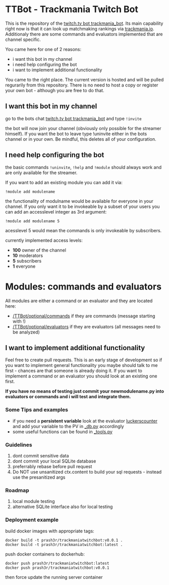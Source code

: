 # TTBot - Trackmania Twitch Bot

This is the repository of the [twitch.tv bot trackmania_bot](https://www.twitch.tv/trackmania_bot). Its main capability right now is that it can look up matchmaking rankings via [trackmania.io](https://trackmania.io/#/players). Additionaly there are some commands and evaluators implemented that are channel specific.

You came here for one of 2 reasons:
 - i want this bot in my channel
 - i need help configuring the bot
 - i want to implement additional functionality

You came to the right place. The current version is hosted and will be pulled regurarily from this repository. There is no need to host a copy or register your own bot - although you are free to do that. 

## I want this bot in my channel
go to the bots chat [twitch.tv bot trackmania_bot](https://www.twitch.tv/trackmania_bot) and type `!invite`

the bot will now join your channel (obviously only possible for the streamer himself). If you want the bot to leave type !uninvite either in the bots channel or in your own. Be mindful, this deletes all of your configuration.
## I need help configuring the bot
the basic commands `!uninvite`, `!help` and `!module` should always work and are only available for the streamer.

If you want to add an existing module you can add it via:

    !module add modulename

the functionality of modulname would be available for everyone in your channel. If you only want it to be invokeable by a subset of your users you can add an accesslevel integer as 3rd argument:

    !module add modulename 5
acesslevel 5 would mean the commands is only invokeable by subscribers.

currently implemented access levels:

 - **100** owner of the channel
 - **10** moderators
 - **5** subscribers
 - **1** everyone

# Modules: commands and evaluators
All modules are either a command or an evaluator and they are located here:

 - [/TTBot/optional/commands](https://github.com/Prash3r/TrackmaniaTwitchBot/tree/master/TTBot/optional/commands) if they are commands (message starting with !)
 - [/TTBot/optional/evaluators](https://github.com/Prash3r/TrackmaniaTwitchBot/tree/master/TTBot/optional/evaluators) if they are evaluators (all messages need to be analyzed)

## I want to implement additional functionality
Feel free to create pull requests. This is an early stage of development so if you want to implement general functionality you maybe should talk to me first - chances are that someone is already doing it. If you want to implement a command or an evaluator you should look at an existing one first.


**If you have no means of testing just commit your newmodulename.py into evaluators or commands and i will test and integrate them.**

### Some Tips and examples

 - if you need a **persistent variable** look at the evaluator [luckerscounter](https://github.com/Prash3r/TrackmaniaTwitchBot/tree/master/TTBot/optional/evaluators/EvaluatorLuckers.py) and add your variable to the PV in [_db.py](https://github.com/Prash3r/TrackmaniaTwitchBot/blob/master/TTBot/_db.py) accordingly
 - some useful functions can be found in [_tools.py](https://github.com/Prash3r/TrackmaniaTwitchBot/blob/master/TTBot/_tools.py)

### Guidelines

 1. dont commit sensitive data
 2. dont commit your local SQLite database
 3. preferrably rebase before pull request
 4. Do NOT use unsanitized ctx.content to build your sql requests - instead use the presanitized args

### Roadmap

 1. local module testing
 2. alternative SQLite interface also for local testing

### Deployment example
build docker images with appropriate tags:

    docker build -t prash3r/trackmaniatwitchbot:v0.0.1 .
    docker build -t prash3r/trackmaniatwitchbot:latest .

push docker containers to dockerhub:

    docker push prash3r/trackmaniatwitchbot:latest
	docker push prash3r/trackmaniatwitchbot:v0.0.1

then force update the running server container